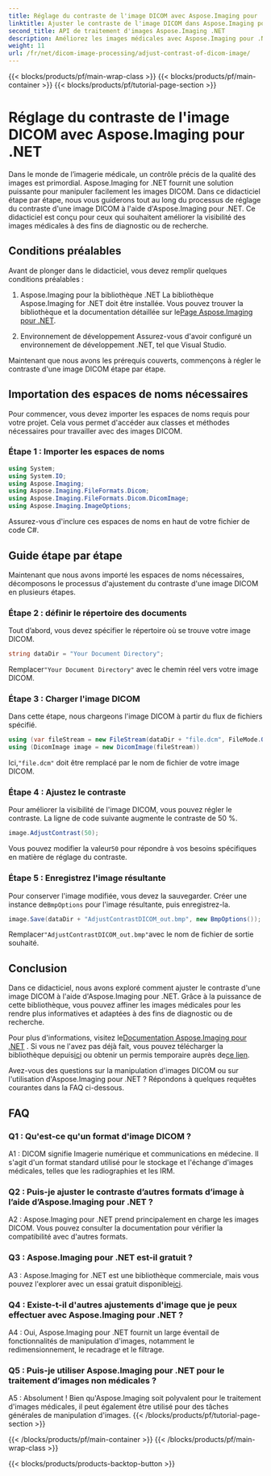 ```yaml
---
title: Réglage du contraste de l'image DICOM avec Aspose.Imaging pour .NET
linktitle: Ajuster le contraste de l'image DICOM dans Aspose.Imaging pour .NET
second_title: API de traitement d'images Aspose.Imaging .NET
description: Améliorez les images médicales avec Aspose.Imaging pour .NET. Ajustez le contraste de l’image DICOM en quelques étapes simples.
weight: 11
url: /fr/net/dicom-image-processing/adjust-contrast-of-dicom-image/
---
```


{{< blocks/products/pf/main-wrap-class >}}
{{< blocks/products/pf/main-container >}}
{{< blocks/products/pf/tutorial-page-section >}}

# Réglage du contraste de l'image DICOM avec Aspose.Imaging pour .NET

Dans le monde de l’imagerie médicale, un contrôle précis de la qualité des images est primordial. Aspose.Imaging for .NET fournit une solution puissante pour manipuler facilement les images DICOM. Dans ce didacticiel étape par étape, nous vous guiderons tout au long du processus de réglage du contraste d'une image DICOM à l'aide d'Aspose.Imaging pour .NET. Ce didacticiel est conçu pour ceux qui souhaitent améliorer la visibilité des images médicales à des fins de diagnostic ou de recherche. 

## Conditions préalables

Avant de plonger dans le didacticiel, vous devez remplir quelques conditions préalables :

1. Aspose.Imaging pour la bibliothèque .NET
 La bibliothèque Aspose.Imaging for .NET doit être installée. Vous pouvez trouver la bibliothèque et la documentation détaillée sur le[Page Aspose.Imaging pour .NET](https://reference.aspose.com/imaging/net/).

2. Environnement de développement
Assurez-vous d'avoir configuré un environnement de développement .NET, tel que Visual Studio.

Maintenant que nous avons les prérequis couverts, commençons à régler le contraste d'une image DICOM étape par étape.

## Importation des espaces de noms nécessaires

Pour commencer, vous devez importer les espaces de noms requis pour votre projet. Cela vous permet d'accéder aux classes et méthodes nécessaires pour travailler avec des images DICOM.

### Étape 1 : Importer les espaces de noms

```csharp
using System;
using System.IO;
using Aspose.Imaging;
using Aspose.Imaging.FileFormats.Dicom;
using Aspose.Imaging.FileFormats.Dicom.DicomImage;
using Aspose.Imaging.ImageOptions;
```

Assurez-vous d'inclure ces espaces de noms en haut de votre fichier de code C#.

## Guide étape par étape

Maintenant que nous avons importé les espaces de noms nécessaires, décomposons le processus d'ajustement du contraste d'une image DICOM en plusieurs étapes.

### Étape 2 : définir le répertoire des documents

Tout d’abord, vous devez spécifier le répertoire où se trouve votre image DICOM.

```csharp
string dataDir = "Your Document Directory";
```

 Remplacer`"Your Document Directory"` avec le chemin réel vers votre image DICOM.

### Étape 3 : Charger l'image DICOM

Dans cette étape, nous chargeons l'image DICOM à partir du flux de fichiers spécifié.

```csharp
using (var fileStream = new FileStream(dataDir + "file.dcm", FileMode.Open, FileAccess.Read))
using (DicomImage image = new DicomImage(fileStream))
```

 Ici,`"file.dcm"` doit être remplacé par le nom de fichier de votre image DICOM.

### Étape 4 : Ajustez le contraste

Pour améliorer la visibilité de l'image DICOM, vous pouvez régler le contraste. La ligne de code suivante augmente le contraste de 50 %.

```csharp
image.AdjustContrast(50);
```

 Vous pouvez modifier la valeur`50` pour répondre à vos besoins spécifiques en matière de réglage du contraste.

### Étape 5 : Enregistrez l'image résultante

 Pour conserver l'image modifiée, vous devez la sauvegarder. Créer une instance de`BmpOptions` pour l'image résultante, puis enregistrez-la.

```csharp
image.Save(dataDir + "AdjustContrastDICOM_out.bmp", new BmpOptions());
```

 Remplacer`"AdjustContrastDICOM_out.bmp"`avec le nom de fichier de sortie souhaité.

## Conclusion

Dans ce didacticiel, nous avons exploré comment ajuster le contraste d'une image DICOM à l'aide d'Aspose.Imaging pour .NET. Grâce à la puissance de cette bibliothèque, vous pouvez affiner les images médicales pour les rendre plus informatives et adaptées à des fins de diagnostic ou de recherche.

 Pour plus d'informations, visitez le[Documentation Aspose.Imaging pour .NET](https://reference.aspose.com/imaging/net/) . Si vous ne l'avez pas déjà fait, vous pouvez télécharger la bibliothèque depuis[ici](https://releases.aspose.com/imaging/net/) ou obtenir un permis temporaire auprès de[ce lien](https://purchase.aspose.com/temporary-license/).

Avez-vous des questions sur la manipulation d'images DICOM ou sur l'utilisation d'Aspose.Imaging pour .NET ? Répondons à quelques requêtes courantes dans la FAQ ci-dessous.

## FAQ

### Q1 : Qu'est-ce qu'un format d'image DICOM ?

A1 : DICOM signifie Imagerie numérique et communications en médecine. Il s'agit d'un format standard utilisé pour le stockage et l'échange d'images médicales, telles que les radiographies et les IRM.

### Q2 : Puis-je ajuster le contraste d’autres formats d’image à l’aide d’Aspose.Imaging pour .NET ?

A2 : Aspose.Imaging pour .NET prend principalement en charge les images DICOM. Vous pouvez consulter la documentation pour vérifier la compatibilité avec d'autres formats.

### Q3 : Aspose.Imaging pour .NET est-il gratuit ?

 A3 : Aspose.Imaging for .NET est une bibliothèque commerciale, mais vous pouvez l'explorer avec un essai gratuit disponible[ici](https://releases.aspose.com/).

### Q4 : Existe-t-il d'autres ajustements d'image que je peux effectuer avec Aspose.Imaging pour .NET ?

A4 : Oui, Aspose.Imaging pour .NET fournit un large éventail de fonctionnalités de manipulation d'images, notamment le redimensionnement, le recadrage et le filtrage.

### Q5 : Puis-je utiliser Aspose.Imaging pour .NET pour le traitement d’images non médicales ?

A5 : Absolument ! Bien qu'Aspose.Imaging soit polyvalent pour le traitement d'images médicales, il peut également être utilisé pour des tâches générales de manipulation d'images.
{{< /blocks/products/pf/tutorial-page-section >}}

{{< /blocks/products/pf/main-container >}}
{{< /blocks/products/pf/main-wrap-class >}}

{{< blocks/products/products-backtop-button >}}
